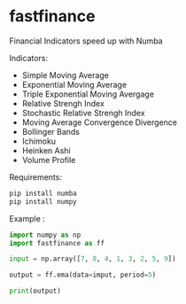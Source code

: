 # fastfinance
Financial Indicators speed up with Numba

Indicators:
- Simple Moving Average
- Exponential Moving Average
- Triple Exponential Moving Avergage
- Relative Strengh Index
- Stochastic Relative Strengh Index
- Moving Average Convergence Divergence
- Bollinger Bands
- Ichimoku
- Heinken Ashi
- Volume Profile

Requirements:
```python
pip install numba
pip install numpy
```

Example :
```python
import numpy as np
import fastfinance as ff

input = np.array([7, 8, 4, 1, 3, 2, 5, 9])

output = ff.ema(data=imput, period=5)

print(output)
```
